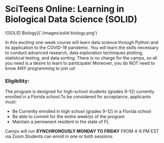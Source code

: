 # SciTeens Online: Learning in Biological Data Science (SOLID)

![SOLID Biology]('./images/solid biology.png')

In this exciting one-week course will learn data science through Python and its application to the COVID-19 pandemic.  You will learn the skills necessary to conduct advanced research, data exploration techniques plotting, statistical testing, and data sorting. There is no charge for the camps, so all you need is a desire to learn to participate! Moreover, you do NOT need to know ANY programming to join us! 

### Eligibility:
The program is designed for high-school students (grades 9-12) currently enrolled in a Florida school.To be considered for acceptance, applicants must:
- Be Currently enrolled in high school (grades 9-12) in a Florida school
- Be able to commit for the entire week(s) of the program
- Maintain a permanent resident in the state of FL

Camps will run **SYNCHRONOUSLY MONDAY TO FRIDAY** FROM 4-6 PM EST via Zoom.Students can enroll in one or both sessions.
